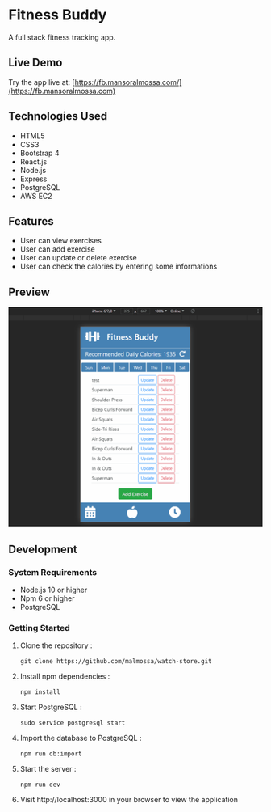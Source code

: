 # Fitness Buddy
A full stack fitness tracking app.

## Live Demo
Try the app live at: [https://fb.mansoralmossa.com/](https://fb.mansoralmossa.com)

## Technologies Used
* HTML5
* CSS3
* Bootstrap 4
* React.js
* Node.js
* Express
* PostgreSQL
* AWS EC2

## Features
* User can view exercises
* User can add exercise
* User can update or delete exercise
* User can check the calories by entering some informations 

## Preview
![screen shot of the web site](server/public/images/fitness-boddy-screen-shot.gif)

## Development

### System Requirements
* Node.js 10 or higher
* Npm 6 or higher
* PostgreSQL

### Getting Started
1. Clone the repository : 
      ``` 
      git clone https://github.com/malmossa/watch-store.git 
      ```     
2. Install npm dependencies : 
      ``` 
      npm install 
      ```
3. Start PostgreSQL : 
      ``` 
      sudo service postgresql start 
      ```  
4. Import the database to PostgreSQL : 
      ``` 
      npm run db:import
      ```
5. Start the server : 
      ``` 
      npm run dev
      ``` 
6. Visit http://localhost:3000 in your browser to view the application
